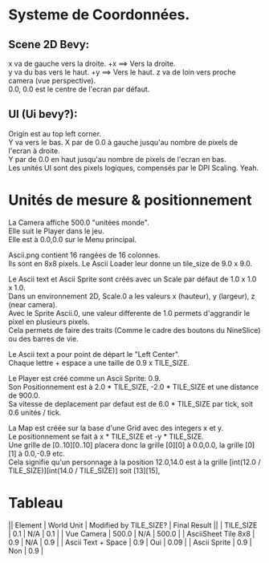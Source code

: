 # Systeme de Coordonnées.

## Scene 2D Bevy:
x va de gauche vers la droite. +x ==> Vers la droite.  
y va du bas vers le haut. +y ==> Vers le haut.
z va de loin vers proche camera (vue perspective).  
0.0, 0.0 est le centre de l'ecran par défaut.  

## UI (Ui bevy?):
Origin est au top left corner.  
Y va vers le bas.
X par de 0.0 à gauche jusqu'au nombre de pixels de l'ecran à droite.  
Y par de 0.0 en haut jusqu'au nombre de pixels de l'ecran en bas.  
Les unités UI sont des pixels logiques, compensés par le DPI Scaling. Yeah.  


# Unités de mesure & positionnement
La Camera affiche 500.0 "unitées monde".  
Elle suit le Player dans le jeu.  
Elle est à 0.0,0.0 sur le Menu principal.  

Ascii.png contient 16 rangées de 16 colonnes.  
Ils sont en 8x8 pixels.
Le Ascii Loader leur donne un tile_size de 9.0 x 9.0.  

Le Ascii text et Ascii Sprite sont créés avec un Scale par défaut de 1.0 x 1.0 x 1.0.  
Dans un environnement 2D, Scale.0 a les valeurs x (hauteur), y (largeur), z (near camera).  
Avec le Sprite Ascii.0, une valeur differente de 1.0 permets d'aggrandir le pixel en plusieurs pixels.  
Cela permets de faire des traits (Comme le cadre des boutons du NineSlice) ou des barres de vie.  

Le Ascii text a pour point de départ le "Left Center".  
Chaque lettre + espace a une taille de 0.9 x TILE_SIZE.  

Le Player est créé comme un Ascii Sprite: 0.9.  
Son Positionnement est à 2.0 * TILE_SIZE, -2.0 * TILE_SIZE et une distance de 900.0.  
Sa vitesse de deplacement par defaut est de 6.0 * TILE_SIZE par tick, soit 0.6 unités / tick.  

La Map est créée sur la base d'une Grid avec des integers x et y.  
Le positionnement se fait à x * TILE_SIZE et -y * TILE_SIZE.  
Une grille de [0..10][0..10] placera donc la grille [0][0] à 0.0,0.0, la grille [0][1] à 0.0,-0.9 etc.  
Cela signifie qu'un personnage à la position 12.0,14.0 est à la grille [int(12.0 / TILE_SIZE)][int(14.0 / TILE_SIZE)] soit [13][15], 


# Tableau
|| Element | World Unit | Modified by TILE_SIZE? | Final Result ||
| TILE_SIZE | 0.1 | N/A | 0.1 |
| Vue Camera | 500.0 | N/A | 500.0 |
| AsciiSheet Tile 8x8 | 0.9 | N/A | 0.9 |
| Ascii Text + Space | 0.9 | Oui | 0.09 |
| Ascii Sprite | 0.9 | Non | 0.9 |












